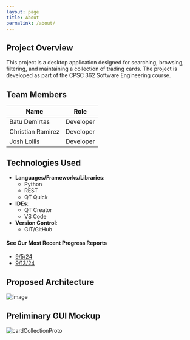 ```yaml
---
layout: page
title: About
permalink: /about/ 
---
```


## Project Overview
This project is a desktop application designed for searching, browsing, 
filtering, and maintaining a collection of trading cards. 
The project is developed as part of the CPSC 362 Software Engineering course.

## Team Members

| Name             | Role                          |
|------------------|-------------------------------|
| Batu Demirtas    | Developer                     |
| Christian Ramirez| Developer                     |
| Josh Lollis      | Developer                     |

## Technologies Used

- **Languages/Frameworks/Libraries**: 
  - Python
  - REST
  - QT Quick
- **IDEs**:
  - QT Creator
  - VS Code
- **Version Control**:
  - GIT/GitHub

#### See Our Most Recent Progress Reports
- [9/5/24](https://github.com/TelloViz/Card-Collection/discussions/11)
- [9/13/24](https://github.com/TelloViz/Card-Collection/discussions/32)

## Proposed Architecture

![image](https://github.com/user-attachments/assets/3e3e0a3f-60e2-46e7-9412-5f890f5f1038)


## Preliminary GUI Mockup

![cardCollectionProto](https://github.com/user-attachments/assets/d9e8cfb1-43d9-417c-b80f-c7c15893e1dd)



